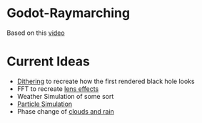 # Godot-Raymarching
Based on this [video](https://www.youtube.com/watch?v=dMohMW29gSM)

# Current Ideas
- [Dithering](https://www.youtube.com/watch?v=8wOUe32Pt-E) to recreate how the first rendered black hole looks
- FFT to recreate [lens effects](https://www.youtube.com/watch?v=QWqb5Gewbx8)
- Weather Simulation of some sort
- [Particle Simulation](https://www.reddit.com/r/creativecoding/comments/1n7hu40/black_hole_simulation_using_300000_particles/)
- Phase change of [clouds and rain](https://www.youtube.com/watch?v=itRV2jEtV8Q)
